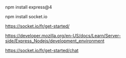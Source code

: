 npm install express@4

npm install socket.io

https://socket.io/fr/get-started/

https://developer.mozilla.org/en-US/docs/Learn/Server-side/Express_Nodejs/development_environment

https://socket.io/fr/get-started/chat
